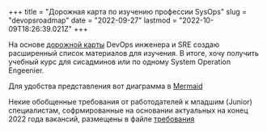 +++
title = "Дорожная карта по изучению профессии SysOps"
slug = "devopsroadmap"
date = "2022-09-27"
lastmod = "2022-10-09T18:26:39.021Z"
+++

На основе [дорожной карты](https://roadmap.sh/devops) DevOps инженера и SRE создаю расширенный список материалов для изучения.
В итоге, хочу получить учебный курс для сисадминов или по одному System Operation Engeenier.

Для удобства представления вот диаграмма в [Mermaid](https://mermaid-js.github.io/mermaid/#/) []()

Некие обобщенные требования от работодателей к младшим (Junior) специалистам, софрмированные на основании актуальных на конец 2022 года вакансий, размещены в файле
[требования](./requirements.ru.md)
